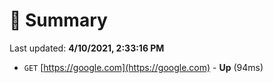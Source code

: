 # 📖 Summary
Last updated: **4/10/2021, 2:33:16 PM**

- `GET` [https://google.com](https://google.com) - **Up** (94ms)
